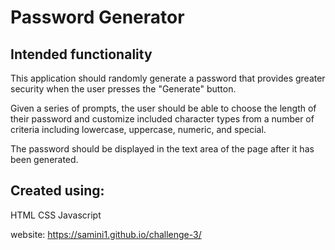 # Password Generator

## Intended functionality

This application should randomly generate a password that provides greater security when the user presses the "Generate" button.

Given a series of prompts, the user should be able to choose the length of their password and customize included character types from a number of criteria including lowercase, uppercase, numeric, and special. 

The password should be displayed in the text area of the page after it has been generated.

## Created using:
HTML
CSS
Javascript

website: https://samini1.github.io/challenge-3/
